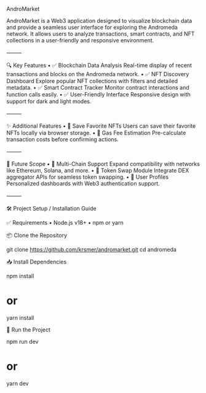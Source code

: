 AndroMarket

AndroMarket is a Web3 application designed to visualize blockchain data and provide a seamless user interface for exploring the Andromeda network. It allows users to analyze transactions, smart contracts, and NFT collections in a user-friendly and responsive environment.

⸻

🔍 Key Features
	•	✅ Blockchain Data Analysis
Real-time display of recent transactions and blocks on the Andromeda network.
	•	✅ NFT Discovery Dashboard
Explore popular NFT collections with filters and detailed metadata.
	•	✅ Smart Contract Tracker
Monitor contract interactions and function calls easily.
	•	✅ User-Friendly Interface
Responsive design with support for dark and light modes.

⸻

✨ Additional Features
	•	🔹 Save Favorite NFTs
Users can save their favorite NFTs locally via browser storage.
	•	🔹 Gas Fee Estimation
Pre-calculate transaction costs before confirming actions.

⸻

🔭 Future Scope
	•	🚀 Multi-Chain Support
Expand compatibility with networks like Ethereum, Solana, and more.
	•	🚀 Token Swap Module
Integrate DEX aggregator APIs for seamless token swapping.
	•	🚀 User Profiles
Personalized dashboards with Web3 authentication support.

⸻

🛠️ Project Setup / Installation Guide

✅ Requirements
	•	Node.js v18+
	•	npm or yarn

📦 Clone the Repository

git clone https://github.com/krsmer/andromarket.git
cd andromeda

📥 Install Dependencies

npm install
# or
yarn install

🚀 Run the Project

npm run dev
# or
yarn dev
